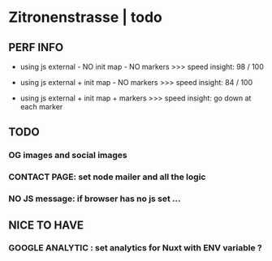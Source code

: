 # Zitronenstrasse | todo

## PERF INFO

- using js external - NO init map - NO markers >>> speed insight: 98 / 100

- using js external + init map - NO markers >>> speed insight: 84 / 100

- using js external + init map + markers >>> speed insight: go down at each marker




## TODO

### OG images and social images

### CONTACT PAGE: set node mailer and all the logic

### NO JS message: if browser has no js set ...




## NICE TO HAVE

### GOOGLE ANALYTIC : set analytics for Nuxt with ENV variable ?

